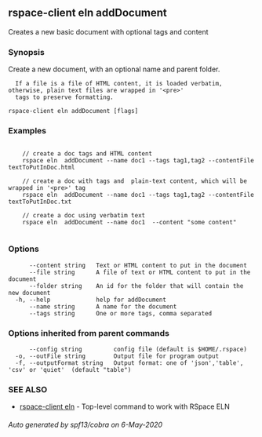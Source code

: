 ## rspace-client eln addDocument

Creates a new basic document with optional tags and content

### Synopsis

Create a new document, with an optional name and parent folder.

	  If a file is a file of HTML content, it is loaded verbatim, otherwise, plain text files are wrapped in '<pre>'
	  tags to preserve formatting.
	

```
rspace-client eln addDocument [flags]
```

### Examples

```

	// create a doc tags and HTML content
	rspace eln  addDocument --name doc1 --tags tag1,tag2 --contentFile textToPutInDoc.html

	// create a doc with tags and  plain-text content, which will be wrapped in '<pre>' tag
	rspace eln  addDocument --name doc1 --tags tag1,tag2 --contentFile textToPutInDoc.txt

	// create a doc using verbatim text
	rspace eln  addDocument --name doc1  --content "some content"
	
```

### Options

```
      --content string   Text or HTML content to put in the document
      --file string      A file of text or HTML content to put in the document
      --folder string    An id for the folder that will contain the new document
  -h, --help             help for addDocument
      --name string      A name for the document
      --tags string      One or more tags, comma separated
```

### Options inherited from parent commands

```
      --config string         config file (default is $HOME/.rspace)
  -o, --outFile string        Output file for program output
  -f, --outputFormat string   Output format: one of 'json','table', 'csv' or 'quiet'  (default "table")
```

### SEE ALSO

* [rspace-client eln](rspace-client_eln.md)	 - Top-level command to work with RSpace ELN

###### Auto generated by spf13/cobra on 6-May-2020

